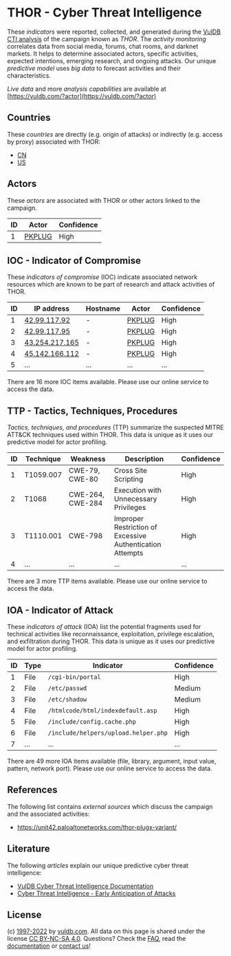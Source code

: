 # THOR - Cyber Threat Intelligence

These _indicators_ were reported, collected, and generated during the [VulDB CTI analysis](https://vuldb.com/?kb.cti) of the campaign known as _THOR_. The _activity monitoring_ correlates data from social media, forums, chat rooms, and darknet markets. It helps to determine associated actors, specific activities, expected intentions, emerging research, and ongoing attacks. Our unique _predictive model_ uses _big data_ to forecast activities and their characteristics.

_Live data_ and more _analysis capabilities_ are available at [https://vuldb.com/?actor](https://vuldb.com/?actor)

## Countries

These _countries_ are directly (e.g. origin of attacks) or indirectly (e.g. access by proxy) associated with THOR:

* [CN](https://vuldb.com/?country.cn)
* [US](https://vuldb.com/?country.us)

## Actors

These _actors_ are associated with THOR or other actors linked to the campaign.

ID | Actor | Confidence
-- | ----- | ----------
1 | [PKPLUG](https://vuldb.com/?actor.pkplug) | High

## IOC - Indicator of Compromise

These _indicators of compromise_ (IOC) indicate associated network resources which are known to be part of research and attack activities of THOR.

ID | IP address | Hostname | Actor | Confidence
-- | ---------- | -------- | ----- | ----------
1 | [42.99.117.92](https://vuldb.com/?ip.42.99.117.92) | - | [PKPLUG](https://vuldb.com/?actor.pkplug) | High
2 | [42.99.117.95](https://vuldb.com/?ip.42.99.117.95) | - | [PKPLUG](https://vuldb.com/?actor.pkplug) | High
3 | [43.254.217.165](https://vuldb.com/?ip.43.254.217.165) | - | [PKPLUG](https://vuldb.com/?actor.pkplug) | High
4 | [45.142.166.112](https://vuldb.com/?ip.45.142.166.112) | - | [PKPLUG](https://vuldb.com/?actor.pkplug) | High
5 | ... | ... | ... | ...

There are 16 more IOC items available. Please use our online service to access the data.

## TTP - Tactics, Techniques, Procedures

_Tactics, techniques, and procedures_ (TTP) summarize the suspected MITRE ATT&CK techniques used within THOR. This data is unique as it uses our predictive model for actor profiling.

ID | Technique | Weakness | Description | Confidence
-- | --------- | -------- | ----------- | ----------
1 | T1059.007 | CWE-79, CWE-80 | Cross Site Scripting | High
2 | T1068 | CWE-264, CWE-284 | Execution with Unnecessary Privileges | High
3 | T1110.001 | CWE-798 | Improper Restriction of Excessive Authentication Attempts | High
4 | ... | ... | ... | ...

There are 3 more TTP items available. Please use our online service to access the data.

## IOA - Indicator of Attack

These _indicators of attack_ (IOA) list the potential fragments used for technical activities like reconnaissance, exploitation, privilege escalation, and exfiltration during THOR. This data is unique as it uses our predictive model for actor profiling.

ID | Type | Indicator | Confidence
-- | ---- | --------- | ----------
1 | File | `/cgi-bin/portal` | High
2 | File | `/etc/passwd` | Medium
3 | File | `/etc/shadow` | Medium
4 | File | `/htmlcode/html/indexdefault.asp` | High
5 | File | `/include/config.cache.php` | High
6 | File | `/include/helpers/upload.helper.php` | High
7 | ... | ... | ...

There are 49 more IOA items available (file, library, argument, input value, pattern, network port). Please use our online service to access the data.

## References

The following list contains _external sources_ which discuss the campaign and the associated activities:

* https://unit42.paloaltonetworks.com/thor-plugx-variant/

## Literature

The following _articles_ explain our unique predictive cyber threat intelligence:

* [VulDB Cyber Threat Intelligence Documentation](https://vuldb.com/?kb.cti)
* [Cyber Threat Intelligence - Early Anticipation of Attacks](https://www.scip.ch/en/?labs.20201022)

## License

(c) [1997-2022](https://vuldb.com/?kb.changelog) by [vuldb.com](https://vuldb.com/?kb.about). All data on this page is shared under the license [CC BY-NC-SA 4.0](https://creativecommons.org/licenses/by-nc-sa/4.0/). Questions? Check the [FAQ](https://vuldb.com/?kb.faq), read the [documentation](https://vuldb.com/?kb) or [contact us](https://vuldb.com/?contact)!
